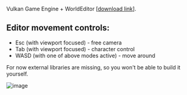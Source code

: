 Vulkan Game Engine + WorldEditor [[download link](https://drive.google.com/file/d/1MpZq4rXClwFvNyOUGPborKZa0O5cHLAL/view?usp=sharing)].

## Editor movement controls:
* Esc (with viewport focused) - free camera
* Tab (with viewport focused) - character control
* WASD (with one of above modes active) - move around

For now external libraries are missing, so you won't be able to build it yourself.

![image](https://user-images.githubusercontent.com/82880494/163795791-08f6b7bd-1209-4bd6-b88e-3d39b3b64789.png)
